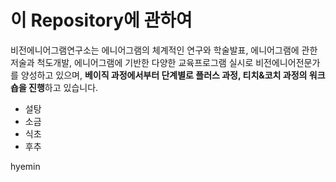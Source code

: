 # 이 Repository에 관하여

비전에니어그램연구소는 에니어그램의 체계적인 연구와 학술발표, 에니어그램에 관한 저술과 척도개발, 에니어그램에 기반한 다양한 교육프로그램 실시로 비전에니어전문가를 양성하고 있으며, **베이직 과정에서부터 단계별로 플러스 과정, 티치&코치 과정의 워크숍을 진행**하고 있습니다.

- 설탕
- 소금
- 식초
- 후추

hyemin
